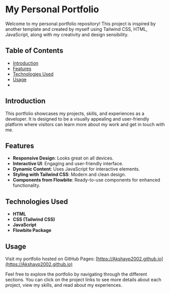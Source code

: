 # My Personal Portfolio

Welcome to my personal portfolio repository! This project is inspired by another template and created by myself using Tailwind CSS, HTML, JavaScript, along with my creativity and design sensibility.

## Table of Contents

- [Introduction](#introduction)
- [Features](#features)
- [Technologies Used](#technologies-used)
- [Usage](#usage)
- 
## Introduction

This portfolio showcases my projects, skills, and experiences as a developer. It is designed to be a visually appealing and user-friendly platform where visitors can learn more about my work and get in touch with me.

## Features

- **Responsive Design**: Looks great on all devices.
- **Interactive UI**: Engaging and user-friendly interface.
- **Dynamic Content**: Uses JavaScript for interactive elements.
- **Styling with Tailwind CSS**: Modern and clean design.
- **Components from Flowbite**: Ready-to-use components for enhanced functionality.

## Technologies Used

- **HTML**
- **CSS (Tailwind CSS)**
- **JavaScript**
- **Flowbite Package**

## Usage

Visit my portfolio hosted on GitHub Pages:
[https://Akshayp2002.github.io](https://Akshayp2002.github.io)

Feel free to explore the portfolio by navigating through the different sections. You can click on the project links to see more details about each project, view my skills, and read about my experiences.
